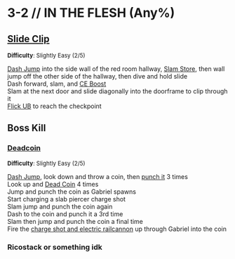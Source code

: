 # 3-2 // IN THE FLESH (Any%)


## [Slide Clip](https://youtu.be/34pancli8jU)
<font size="2">
    <b>Difficulty</b>: Slightly Easy (2/5)
</font> <br/> 

[Dash Jump](/speedrun-tech.md#dash-jump) into the side wall of the red room hallway, [Slam Store](/speedrun-tech.md#slam-store), then wall jump off the other side of the hallway, then dive and hold slide <br/>
Dash forward, slam, and [CE Boost](/speedrun-tech.md#ce-boost-core-eject-boost) <br/>
Slam at the next door and slide diagonally into the doorframe to clip through it <br/>
[Flick UB](/speedrun-tech.md#flick-ub) to reach the checkpoint<br/>


## Boss Kill

### [Deadcoin](https://youtu.be/MSDlRIudFZ8)
<font size="2">
    <b>Difficulty</b>: Slightly Easy (2/5)
</font> <br/> 

[Dash Jump](/speedrun-tech.md#dash-jump), look down and throw a coin, then [punch it](/speedrun-tech.md#coin-punch) 3 times <br/>
Look up and [Dead Coin](/speedrun-tech.md#dead-coins) 4 times <br/>
Jump and punch the coin as Gabriel spawns <br/>
Start charging a slab piercer charge shot <br/>
Slam jump and punch the coin again <br/>
Dash to the coin and punch it a 3rd time <br/>
Slam then jump and punch the coin a final time <br/>
Fire the [charge shot and electric railcannon](/speedrun-tech.md#ricostacks) up through Gabriel into the coin <br/>

### Ricostack or something idk
